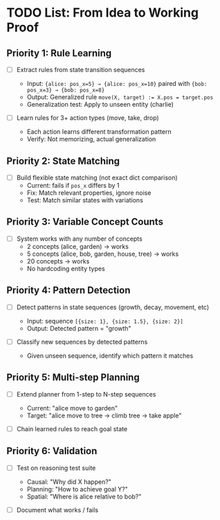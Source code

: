 # TODO List: From Idea to Working Proof


## Priority 1: Rule Learning
- [ ] Extract rules from state transition sequences
  - Input: `{alice: pos_x=5} → {alice: pos_x=10}` paired with `{bob: pos_x=3} → {bob: pos_x=8}`
  - Output: Generalized rule `move(X, target) := X.pos = target.pos`
  - Generalization test: Apply to unseen entity (charlie)

- [ ] Learn rules for 3+ action types (move, take, drop)
  - Each action learns different transformation pattern
  - Verify: Not memorizing, actual generalization

## Priority 2: State Matching
- [ ] Build flexible state matching (not exact dict comparison)
  - Current: fails if `pos_x` differs by 1
  - Fix: Match relevant properties, ignore noise
  - Test: Match similar states with variations

## Priority 3: Variable Concept Counts
- [ ] System works with any number of concepts
  - 2 concepts (alice, garden) → works
  - 5 concepts (alice, bob, garden, house, tree) → works
  - 20 concepts → works
  - No hardcoding entity types

## Priority 4: Pattern Detection
- [ ] Detect patterns in state sequences (growth, decay, movement, etc)
  - Input: sequence `[{size: 1}, {size: 1.5}, {size: 2}]`
  - Output: Detected pattern = "growth"
  
- [ ] Classify new sequences by detected patterns
  - Given unseen sequence, identify which pattern it matches

## Priority 5: Multi-step Planning
- [ ] Extend planner from 1-step to N-step sequences
  - Current: "alice move to garden"
  - Target: "alice move to tree → climb tree → take apple"

- [ ] Chain learned rules to reach goal state

## Priority 6: Validation
- [ ] Test on reasoning test suite
  - Causal: "Why did X happen?"
  - Planning: "How to achieve goal Y?"
  - Spatial: "Where is alice relative to bob?"

- [ ] Document what works / fails